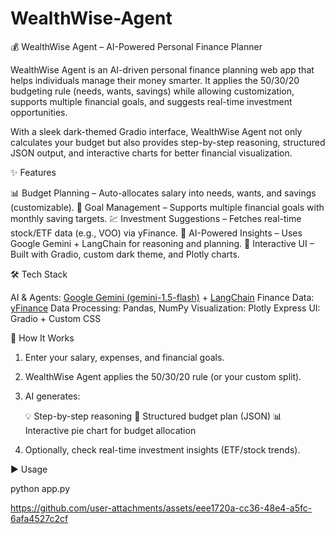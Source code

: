 # WealthWise-Agent



 💰 WealthWise Agent – AI-Powered Personal Finance Planner

WealthWise Agent is an AI-driven personal finance planning web app that helps individuals manage their money smarter. It applies the 50/30/20 budgeting rule (needs, wants, savings) while allowing customization, supports multiple financial goals, and suggests real-time investment opportunities.

With a sleek dark-themed Gradio interface, WealthWise Agent not only calculates your budget but also provides step-by-step reasoning, structured JSON output, and interactive charts for better financial visualization.


 ✨ Features

 📊 Budget Planning – Auto-allocates salary into needs, wants, and savings (customizable).
 🎯 Goal Management – Supports multiple financial goals with monthly saving targets.
 💹 Investment Suggestions – Fetches real-time stock/ETF data (e.g., VOO) via yFinance.
 🤖 AI-Powered Insights – Uses Google Gemini + LangChain for reasoning and planning.
 🎨 Interactive UI – Built with Gradio, custom dark theme, and Plotly charts.



 🛠 Tech Stack

 AI & Agents: [Google Gemini (gemini-1.5-flash)](https://deepmind.google/technologies/gemini/) + [LangChain](https://www.langchain.com/)
 Finance Data: [yFinance](https://pypi.org/project/yfinance/)
 Data Processing: Pandas, NumPy
 Visualization: Plotly Express
 UI: Gradio + Custom CSS



 🚀 How It Works

1. Enter your salary, expenses, and financial goals.
2. WealthWise Agent applies the 50/30/20 rule (or your custom split).
3. AI generates:

    💡 Step-by-step reasoning
    📝 Structured budget plan (JSON)
    📊 Interactive pie chart for budget allocation
4. Optionally, check real-time investment insights (ETF/stock trends).



▶️ Usage


python app.py



https://github.com/user-attachments/assets/eee1720a-cc36-48e4-a5fc-6afa4527c2cf






